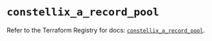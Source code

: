 # `constellix_a_record_pool`

Refer to the Terraform Registry for docs: [`constellix_a_record_pool`](https://registry.terraform.io/providers/constellix/constellix/0.4.6/docs/resources/a_record_pool).
